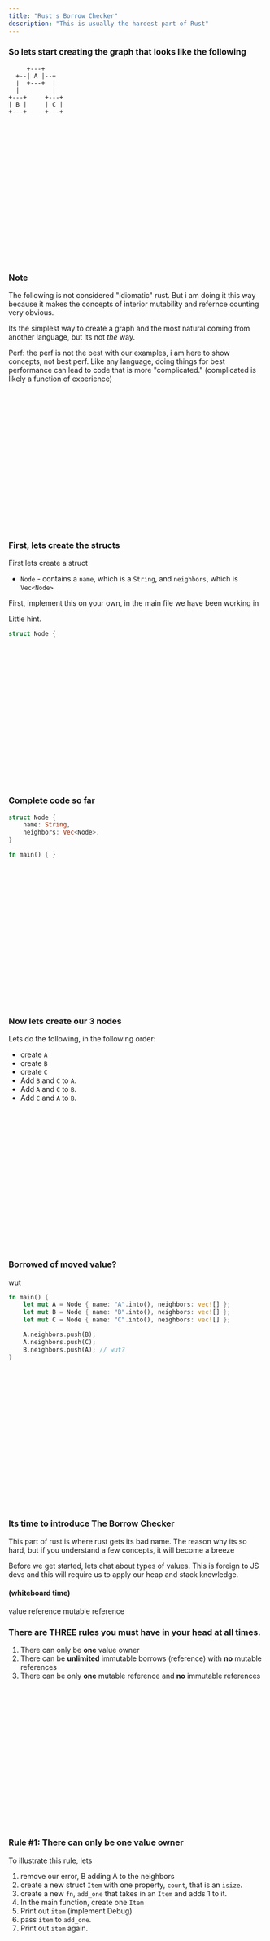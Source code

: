 ```yaml
---
title: "Rust's Borrow Checker"
description: "This is usually the hardest part of Rust"
---
```


### So lets start creating the graph that looks like the following

```
     +---+
  +--| A |--+
  |  +---+  |
  |         |
+---+     +---+
| B |     | C |
+---+     +---+
```

<br />
<br />
<br />
<br />
<br />
<br />
<br />
<br />
<br />
<br />
<br />
<br />
<br />
<br />
<br />
<br />

### Note
The following is not considered "idiomatic" rust.  But i am doing it this way
because it makes the concepts of interior mutability and refernce counting very
obvious.

Its the simplest way to create a graph and the most natural coming from another
language, but its not _the_ way.

Perf: the perf is not the best with our examples, i am here to show concepts,
not best perf.  Like any language, doing things for best performance can lead
to code that is more "complicated." (complicated is likely a function of
experience)

<br />
<br />
<br />
<br />
<br />
<br />
<br />
<br />
<br />
<br />
<br />
<br />
<br />
<br />
<br />
<br />

### First, lets create the structs
First lets create a struct

* `Node` - contains a `name`, which is a `String`, and `neighbors`, which is
  `Vec<Node>`

First, implement this on your own, in the main file we have been working in

Little hint.

```rust
struct Node {
```

<br />
<br />
<br />
<br />
<br />
<br />
<br />
<br />
<br />
<br />
<br />
<br />
<br />
<br />
<br />
<br />

### Complete code so far

```rust
struct Node {
    name: String,
    neighbors: Vec<Node>,
}

fn main() { }
```

<br />
<br />
<br />
<br />
<br />
<br />
<br />
<br />
<br />
<br />
<br />
<br />
<br />
<br />
<br />
<br />

### Now lets create our 3 nodes
Lets do the following, in the following order:

* create `A`
* create `B`
* create `C`
* Add `B` and `C` to `A`.
* Add `A` and `C` to `B`.
* Add `C` and `A` to `B`.

<br />
<br />
<br />
<br />
<br />
<br />
<br />
<br />
<br />
<br />
<br />
<br />
<br />
<br />
<br />
<br />

### Borrowed of moved value?
wut

```rust
fn main() {
    let mut A = Node { name: "A".into(), neighbors: vec![] };
    let mut B = Node { name: "B".into(), neighbors: vec![] };
    let mut C = Node { name: "C".into(), neighbors: vec![] };

    A.neighbors.push(B);
    A.neighbors.push(C);
    B.neighbors.push(A); // wut?
}
```

<br />
<br />
<br />
<br />
<br />
<br />
<br />
<br />
<br />
<br />
<br />
<br />
<br />
<br />
<br />
<br />

### Its time to introduce The Borrow Checker
This part of rust is where rust gets its bad name.  The reason why its so hard,
but if you understand a few concepts, it will become a breeze

Before we get started, lets chat about types of values.  This is foreign to JS
devs and this will require us to apply our heap and stack knowledge.

#### (whiteboard time)
value
reference
mutable reference

### There are THREE rules you must have in your head at all times.
1. There can only be **one** value owner
1. There can be **unlimited** immutable borrows (reference) with **no** mutable references
1. There can be only **one** mutable reference and **no** immutable references

<br />
<br />
<br />
<br />
<br />
<br />
<br />
<br />
<br />
<br />
<br />
<br />
<br />
<br />
<br />
<br />

### Rule #1: There can only be one value owner
To illustrate this rule, lets

1. remove our error, B adding A to the neighbors
1. create a new struct `Item` with one property, `count`, that is an `isize`.
1. create a new `fn`, `add_one` that takes in an `Item` and adds 1 to it.
1. In the main function, create one `Item`
1. Print out `item` (implement Debug)
1. pass `item` to `add_one`.
1. Print out `item` again.

<br />
<br />
<br />
<br />
<br />
<br />
<br />
<br />
<br />
<br />
<br />
<br />
<br />
<br />
<br />
<br />

### What happened?
How could i use an editor this swift and amazing?

TODO: totally expose my VIM course

Ok, you are probably more concerned with Rust and this error.

If you are coming from typescript and you have never used rust before, this is
probably bizarre, minimum

```rust
#[derive(Debug)]
struct Item {
    count: isize,
}

fn add_one(mut item: Item) {
    item.count += 1;
}

fn main() {
    let item = Item { count: 0 };
    println!("item {:?}", item);
    add_one(item);
    println!("item {:?}", item); // <--- why does this error
}
```

Let me ask you this question, who owns `Item` on this line?
```rust
let item = Item { count: 0 };
```

What about this line?
```rust
add_one(item);
```

<br />
<br />
<br />
<br />
<br />
<br />
<br />
<br />
<br />
<br />
<br />
<br />
<br />
<br />
<br />
<br />

### What rule are we breaking?
1. There can only be **one** value owner
1. There can be **unlimited** immutable borrows (reference) with **no** mutable references
1. There can be only **one** mutable reference and **no** immutable references

<br />
<br />
<br />
<br />
<br />
<br />
<br />
<br />
<br />
<br />
<br />
<br />
<br />
<br />
<br />
<br />

### How do we fix this?
Here are the three rules again
1. There can only be **one** value owner
1. There can be **unlimited** immutable borrows (reference) with **no** mutable references
1. There can be only **one** mutable reference and **no** immutable references

<br />
<br />
<br />
<br />
<br />
<br />
<br />
<br />
<br />
<br />
<br />
<br />
<br />
<br />
<br />
<br />

### Complete code
```rust

#[derive(Debug)]
struct Item {
    count: isize,
}

fn add_one(item: &mut Item) {
    item.count += 1;
}

fn main() {
    let mut item = Item { count: 0 };
    println!("item {:?}", item);
    add_one(&mut item);
    println!("item {:?}", item);
}
```

<br />
<br />
<br />
<br />
<br />
<br />
<br />
<br />
<br />
<br />
<br />
<br />
<br />
<br />
<br />
<br />

### Lets break another rule, how about #2
To do this,
* create a function called `print_all` that takes in an immutable borrow
  (reference) to `items` and prints each item, one at a time
* grab a **mutable** reference to item 0 (`get_mut`)
* print item 0
* call `print_all`
* print item 0

<br />
<br />
<br />
<br />
<br />
<br />
<br />
<br />
<br />
<br />
<br />
<br />
<br />
<br />
<br />
<br />

### So how did we break it?
Try to explain why this happened.

<br />
<br />
<br />
<br />
<br />
<br />
<br />
<br />
<br />
<br />
<br />
<br />
<br />
<br />
<br />
<br />

### Complete Code
```rust
#[derive(Debug)]
struct Item {
    count: isize,
}

fn add_one(item: &mut Item) {
    item.count += 1;
}

fn print_all(items: &Vec<Item>) {
    for item in items {
        println!("print {:?}", item);
    }
}

fn main() {

    let mut items = vec![
        Item { count: 0 },
        Item { count: 0 },
        Item { count: 0 },
    ];

    let item = items.get_mut(0).unwrap();
    add_one(item);
    print_all(&items);

    println!("help {:?}", item);
}
```

<br />
<br />
<br />
<br />
<br />
<br />
<br />
<br />
<br />
<br />
<br />
<br />
<br />
<br />
<br />
<br />

### Rule 3!
Lets just keep this one simple.

Does this error? Why or why not?
```rust
fn main() {

    let mut items = vec![
        Item { count: 0 },
        Item { count: 0 },
        Item { count: 0 },
    ];

    let item = items.get_mut(0).unwrap();
    let item2 = items.get_mut(1).unwrap();
    println!("help {:?}", item2);
}
```

Does this one error? Why or why not?
```rust
fn main() {

    let mut items = vec![
        Item { count: 0 },
        Item { count: 0 },
        Item { count: 0 },
    ];

    let item = items.get_mut(0).unwrap();
    let item2 = items.get_mut(1).unwrap();
    println!("help {:?}", item);
}
```

<br />
<br />
<br />
<br />
<br />
<br />
<br />
<br />
<br />
<br />
<br />
<br />
<br />
<br />
<br />
<br />

### Quick Recap: The big three rules

#### There can only be one value owner
```rust
let item = Item { age: 10 };
let other = item; // value moved here

println!("{:?}", item.age); // borrow of moved value

```

#### There can be 0 mutable borrows when there are 1 or more immutable borrows
```rust
let mut items = vec![Item { age: 1 }, Item { age: 2 }];

let items2: &Vec<Item> = &mut items; // immutable borrow occurs here
let items3: &mut Vec<Item> = &mut items; // cannot borrow mutably with immutable references out

items2.get(0);
```

#### There can only be 1 mutable borrow
```rust
let mut items = vec![Item { age: 1 }, Item { age: 2 }];

let items2: &mut Vec<Item> = &mut items; // First mutable borrow
let items3: &mut Vec<Item> = &mut items; // Error occurs here

items2.push(Item { age: 3 }); // nope!
```

<br />
<br />
<br />
<br />
<br />
<br />
<br />
<br />
<br />
<br />
<br />
<br />
<br />
<br />
<br />
<br />


